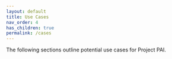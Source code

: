 ```yaml
---
layout: default
title: Use Cases
nav_order: 4
has_children: true
permalink: /cases
---
```

The following sections outline potential use cases for Project PAI.
